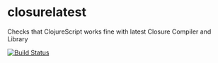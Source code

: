 # closurelatest

Checks that ClojureScript works fine with latest Closure Compiler and Library

[![Build Status](https://travis-ci.org/mfikes/closure-latest.svg?branch=master)](https://travis-ci.org/mfikes/closure-latest)
